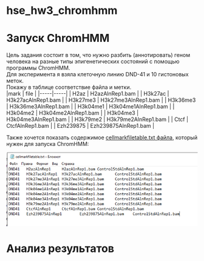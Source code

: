 # hse_hw3_chromhmm
# Запуск ChromHMM
Цель задания состоит в том, что нужно разбить (аннотировать) геном человека на разные типы эпигенетических состояний с помощью программы ChromHMM.  
Для эксперимента я взяла клеточную линию DND-41 и 10 гистоновых меток.   
Покажу в таблице соответствие файла и метки.  
|mark | file |
|-----|-----|
| H2az   | H2azAlnRep1.bam   |
| H3k27ac   | H3k27acAlnRep1.bam   |
| H3k27me3   | H3k27me3AlnRep1.bam   |
| H3k36me3   | H3k36me3AlnRep1.bam   |
| H3k04me1   | H3k04me1AlnRep1.bam   |
| H3k04me2   | H3k04me2AlnRep1.bam   |
| H3k04me3   | H3k04me3AlnRep1.bam   |
| H3k79me2   | H3k79me2AlnRep1.bam   |
| Ctcf   | CtcfAlnRep1.bam   |
| Ezh239875   | Ezh239875AlnRep1.bam   |
  
    
Также хочется показать содержимое [cellmarkfiletable.txt файла](https://github.com/kseniashilova/hse_hw3_chromhmm/blob/main/cellmarkfiletable.txt), который нужен для запуска ChromHMM:  
  
  
  
![](https://github.com/kseniashilova/hse_hw3_chromhmm/blob/main/pic/picture_file.PNG)
  
  
# Анализ результатов
      
      
